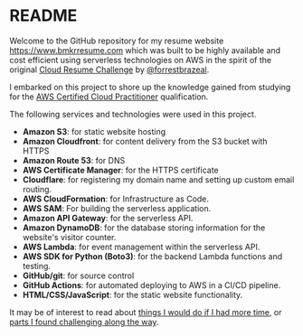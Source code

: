 # README

Welcome to the GitHub repository for my resume website <https://www.bmkrresume.com> which was built to be highly available and cost efficient using serverless technologies on AWS in the spirit of the original [Cloud Resume Challenge](https://cloudresumechallenge.dev/docs/the-challenge/aws/) by [@forrestbrazeal](https://twitter.com/forrestbrazeal).

I embarked on this project to shore up the knowledge gained from studying for the [AWS Certified Cloud Practitioner](https://aws.amazon.com/certification/certified-cloud-practitioner/) qualification.

The following services and technologies were used in this project.

* **Amazon S3**: for static website hosting
* **Amazon Cloudfront**: for content delivery from the S3 bucket with HTTPS
* **Amazon Route 53**: for DNS
* **AWS Certificate Manager**: for the HTTPS certificate
* **Cloudflare**: for registering my domain name and setting up custom email routing.
* **AWS CloudFormation**: for Infrastructure as Code.
* **AWS SAM**: For building the serverless application.
* **Amazon API Gateway**: for the serverless API.
* **Amazon DynamoDB**: for the database storing information for the website's visitor counter.
* **AWS Lambda**: for event management within the serverless API.
* **AWS SDK for Python (Boto3)**: for the backend Lambda functions and testing.
* **GitHub/git**: for source control
* **GitHub Actions**: for automated deploying to AWS in a CI/CD pipeline.
* **HTML/CSS/JavaScript**: for the static website functionality.

It may be of interest to read about [things I would do if I had more time](notes/If20I%20had%20more%20time.md), or [parts I found challenging along the way](notes/Challenging%20parts.md).
